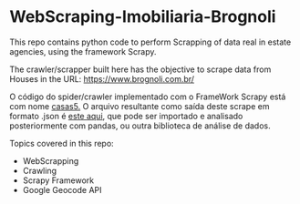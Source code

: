 # WebScraping-Imobiliaria-Brognoli
This repo contains python code to perform Scrapping of data real in estate agencies, using the framework Scrapy.

The crawler/scrapper built here has the objective to scrape data from Houses in the URL: https://www.brognoli.com.br/

O código do spider/crawler implementado com o FrameWork Scrapy está com nome [casas5.](https://github.com/wesleyjr01/WebScraping-Imobiliaria-Brognoly/blob/master/brognoly/brognoly/spiders/casas5.py) O arquivo resultante como saída deste scrape em formato .json é [este aqui](https://github.com/wesleyjr01/WebScraping-Imobiliaria-Brognoly/blob/master/brognoly/brognoly/spiders/floripa_houses_brognoly.json), que pode ser importado e analisado posteriormente com pandas, ou outra biblioteca de análise de dados.

Topics covered in this repo:
* WebScrapping
* Crawling
* Scrapy Framework
* Google Geocode API
